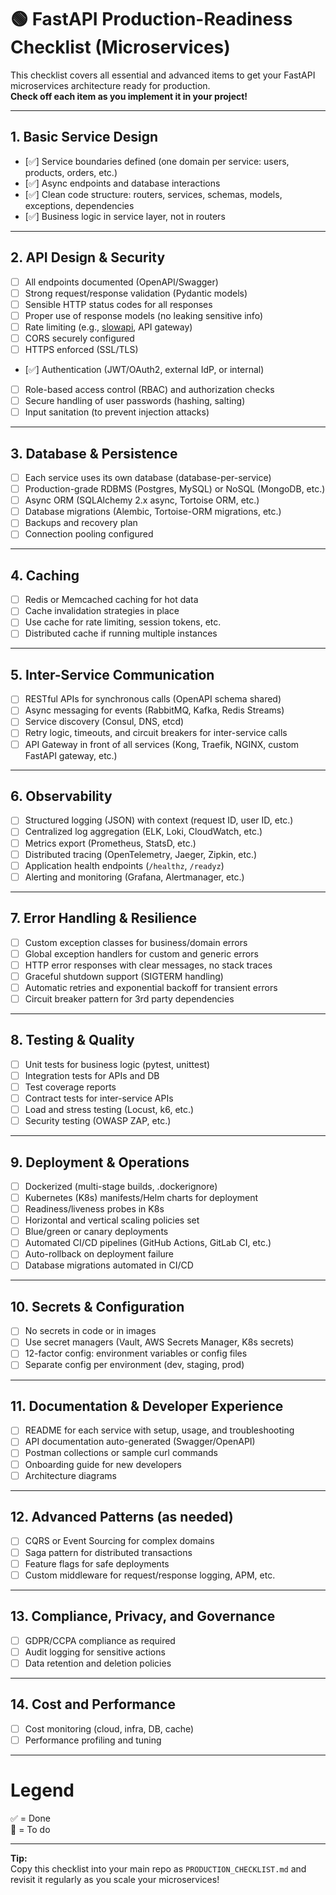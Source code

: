 # 🟢 FastAPI Production-Readiness Checklist (Microservices)

This checklist covers all essential and advanced items to get your FastAPI microservices architecture ready for production.  
**Check off each item as you implement it in your project!**

---

## 1. Basic Service Design

- [✅] Service boundaries defined (one domain per service: users, products, orders, etc.)
- [✅] Async endpoints and database interactions
- [✅] Clean code structure: routers, services, schemas, models, exceptions, dependencies
- [✅] Business logic in service layer, not in routers

---

## 2. API Design & Security

- [ ] All endpoints documented (OpenAPI/Swagger)
- [ ] Strong request/response validation (Pydantic models)
- [ ] Sensible HTTP status codes for all responses
- [ ] Proper use of response models (no leaking sensitive info)
- [ ] Rate limiting (e.g., [slowapi](https://pypi.org/project/slowapi/), API gateway)
- [ ] CORS securely configured
- [ ] HTTPS enforced (SSL/TLS)
- [✅] Authentication (JWT/OAuth2, external IdP, or internal)
- [ ] Role-based access control (RBAC) and authorization checks
- [ ] Secure handling of user passwords (hashing, salting)
- [ ] Input sanitation (to prevent injection attacks)

---

## 3. Database & Persistence

- [ ] Each service uses its own database (database-per-service)
- [ ] Production-grade RDBMS (Postgres, MySQL) or NoSQL (MongoDB, etc.)
- [ ] Async ORM (SQLAlchemy 2.x async, Tortoise ORM, etc.)
- [ ] Database migrations (Alembic, Tortoise-ORM migrations, etc.)
- [ ] Backups and recovery plan
- [ ] Connection pooling configured

---

## 4. Caching

- [ ] Redis or Memcached caching for hot data
- [ ] Cache invalidation strategies in place
- [ ] Use cache for rate limiting, session tokens, etc.
- [ ] Distributed cache if running multiple instances

---

## 5. Inter-Service Communication

- [ ] RESTful APIs for synchronous calls (OpenAPI schema shared)
- [ ] Async messaging for events (RabbitMQ, Kafka, Redis Streams)
- [ ] Service discovery (Consul, DNS, etcd)
- [ ] Retry logic, timeouts, and circuit breakers for inter-service calls
- [ ] API Gateway in front of all services (Kong, Traefik, NGINX, custom FastAPI gateway, etc.)

---

## 6. Observability

- [ ] Structured logging (JSON) with context (request ID, user ID, etc.)
- [ ] Centralized log aggregation (ELK, Loki, CloudWatch, etc.)
- [ ] Metrics export (Prometheus, StatsD, etc.)
- [ ] Distributed tracing (OpenTelemetry, Jaeger, Zipkin, etc.)
- [ ] Application health endpoints (`/healthz`, `/readyz`)
- [ ] Alerting and monitoring (Grafana, Alertmanager, etc.)

---

## 7. Error Handling & Resilience

- [ ] Custom exception classes for business/domain errors
- [ ] Global exception handlers for custom and generic errors
- [ ] HTTP error responses with clear messages, no stack traces
- [ ] Graceful shutdown support (SIGTERM handling)
- [ ] Automatic retries and exponential backoff for transient errors
- [ ] Circuit breaker pattern for 3rd party dependencies

---

## 8. Testing & Quality

- [ ] Unit tests for business logic (pytest, unittest)
- [ ] Integration tests for APIs and DB
- [ ] Test coverage reports
- [ ] Contract tests for inter-service APIs
- [ ] Load and stress testing (Locust, k6, etc.)
- [ ] Security testing (OWASP ZAP, etc.)

---

## 9. Deployment & Operations

- [ ] Dockerized (multi-stage builds, .dockerignore)
- [ ] Kubernetes (K8s) manifests/Helm charts for deployment
- [ ] Readiness/liveness probes in K8s
- [ ] Horizontal and vertical scaling policies set
- [ ] Blue/green or canary deployments
- [ ] Automated CI/CD pipelines (GitHub Actions, GitLab CI, etc.)
- [ ] Auto-rollback on deployment failure
- [ ] Database migrations automated in CI/CD

---

## 10. Secrets & Configuration

- [ ] No secrets in code or in images
- [ ] Use secret managers (Vault, AWS Secrets Manager, K8s secrets)
- [ ] 12-factor config: environment variables or config files
- [ ] Separate config per environment (dev, staging, prod)

---

## 11. Documentation & Developer Experience

- [ ] README for each service with setup, usage, and troubleshooting
- [ ] API documentation auto-generated (Swagger/OpenAPI)
- [ ] Postman collections or sample curl commands
- [ ] Onboarding guide for new developers
- [ ] Architecture diagrams

---

## 12. Advanced Patterns (as needed)

- [ ] CQRS or Event Sourcing for complex domains
- [ ] Saga pattern for distributed transactions
- [ ] Feature flags for safe deployments
- [ ] Custom middleware for request/response logging, APM, etc.

---

## 13. Compliance, Privacy, and Governance

- [ ] GDPR/CCPA compliance as required
- [ ] Audit logging for sensitive actions
- [ ] Data retention and deletion policies

---

## 14. Cost and Performance

- [ ] Cost monitoring (cloud, infra, DB, cache)
- [ ] Performance profiling and tuning

---

# Legend

✅ = Done  
🔲 = To do

---

**Tip:**  
Copy this checklist into your main repo as `PRODUCTION_CHECKLIST.md` and revisit it regularly as you scale your microservices!
